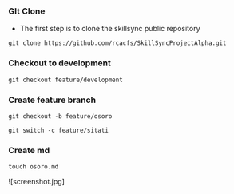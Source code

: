 ### GIt Clone
- The first step is to clone the skillsync public repository
```
git clone https://github.com/rcacfs/SkillSyncProjectAlpha.git

```
### Checkout to development
```
git checkout feature/development
```

### Create feature branch
```
git checkout -b feature/osoro

git switch -c feature/sitati

```

### Create md 
```
touch osoro.md

```
![screenshot.jpg]



